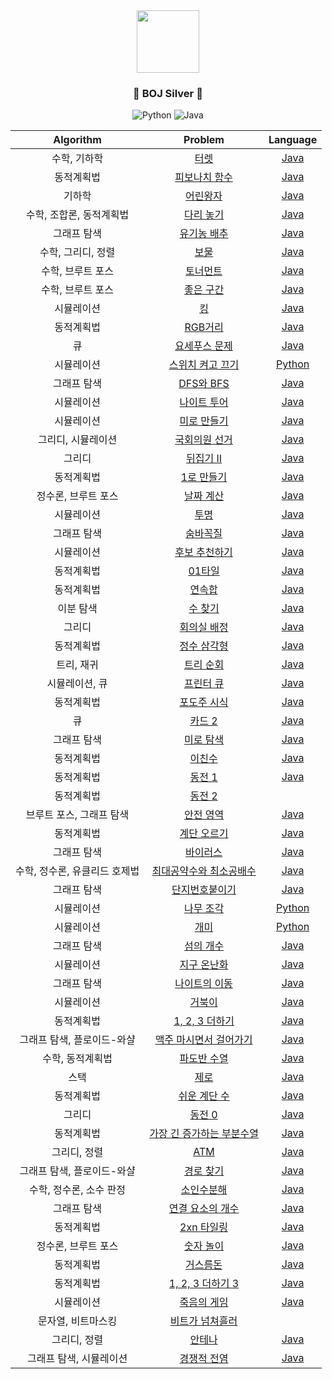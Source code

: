 <div align="center">
<img src="https://blog.kakaocdn.net/dn/DWDqx/btqCF8ao0qJ/T8JiTZF0sHxeCFIcOMGsv1/img.png" height="100">

### <center>🥈 BOJ Silver 🥈</center>

![Python](https://img.shields.io/badge/python-3670A0?style=for-the-badge&logo=python&logoColor=ffdd54)
![Java](https://img.shields.io/badge/java-%23ED8B00.svg?style=for-the-badge&logo=java&logoColor=white)

| Algorithm |  Problem  |  Language  |
|:---------:|:---------:|:----------:|
| 수학, 기하학 | [터렛](https://www.acmicpc.net/problem/1002) | [Java](./src/[BOJ]1002_터렛.java) |
| 동적계획법 | [피보나치 함수](https://www.acmicpc.net/problem/1003) | [Java](./src/[BOJ]1003_피보나치함수.java) |
| 기하학 | [어린왕자](https://www.acmicpc.net/problem/1004) | [Java](./src/[BOJ]1004_어린왕자.java) |
| 수학, 조합론, 동적계획법 | [다리 놓기](https://www.acmicpc.net/problem/1010) | [Java](./src/[BOJ]1010_다리놓기.java) |
| 그래프 탐색 | [유기농 배추](https://www.acmicpc.net/problem/1012) | [Java](./src/[BOJ]1012_유기농배추.java) |
| 수학, 그리디, 정렬 | [보물](https://www.acmicpc.net/problem/1026) | [Java](./src/[BOJ]1026_보물.java) |
| 수학, 브루트 포스 | [토너먼트](https://www.acmicpc.net/problem/1057) | [Java](./src/[BOJ]1057_토너먼트.java) |
| 수학, 브루트 포스 | [좋은 구간](https://www.acmicpc.net/problem/1059) | [Java](./src/[BOJ]1059_좋은구간.java) |
| 시뮬레이션 | [킹](https://www.acmicpc.net/problem/1063) | [Java](./src/[BOJ]1063_킹.java) |
| 동적계획법 | [RGB거리](https://www.acmicpc.net/problem/1149) | [Java](./src/[BOJ]1149_RGB거리.java) |
| 큐 | [요세푸스 문제](https://www.acmicpc.net/problem/1158) | [Java](./src/[BOJ]1158_요세푸스문제.java) |
| 시뮬레이션 | [스위치 켜고 끄기](https://www.acmicpc.net/problem/1244) | [Python](./src/[BOJ]1244_스위치켜고끄기.py) |
| 그래프 탐색 | [DFS와 BFS](https://www.acmicpc.net/problem/1260) | [Java](./src/[BOJ]1260_DFS와BFS.java) |
| 시뮬레이션 | [나이트 투어](https://www.acmicpc.net/problem/1331) | [Java](./src/[BOJ]1331_나이트투어.java) |
| 시뮬레이션 | [미로 만들기](https://www.acmicpc.net/problem/1347) | [Java](./src/[BOJ]1347_미로만들기.java) |
| 그리디, 시뮬레이션 | [국회의원 선거](https://www.acmicpc.net/problem/1417) | [Java](./src/[BOJ]1417_국회의원선거.java) |
| 그리디 | [뒤집기 II](https://www.acmicpc.net/problem/1455) | [Java](./src/[BOJ]1455_뒤집기II.java) |
| 동적계획법 | [1로 만들기](https://www.acmicpc.net/problem/1463) | [Java](./src/[BOJ]1463_1로만들기.java) |
| 정수론, 브루트 포스 | [날짜 계산](https://www.acmicpc.net/problem/1476) | [Java](./src/[BOJ]1476_날짜계산.java) |
| 시뮬레이션 | [투명](https://www.acmicpc.net/problem/1531) | [Java](./src/[BOJ]1531_투명.java) |
| 그래프 탐색 | [숨바꼭질](https://www.acmicpc.net/problem/1697) | [Java](./src/[BOJ]1697_숨바꼭질.java) |
| 시뮬레이션 | [후보 추천하기](https://www.acmicpc.net/problem/1713) | [Java](./src/[BOJ]1713_후보추천하기.java) |
| 동적계획법 | [01타일](https://www.acmicpc.net/problem/1904) | [Java](./src/[BOJ]1904_01타일.java) |
| 동적계획법 | [연속합](https://www.acmicpc.net/problem/1912) | [Java](./src/[BOJ]1912_연속합.java) |
| 이분 탐색 | [수 찾기](https://www.acmicpc.net/problem/1920) | [Java](./src/[BOJ]1920_수찾기.java) |
| 그리디 | [회의실 배정](https://www.acmicpc.net/problem/1931) | [Java](./src/[BOJ]1931_회의실배정.java) |
| 동적계획법 | [정수 삼각형](https://www.acmicpc.net/problem/1932) | [Java](./src/[BOJ]1932_정수삼각형.java) |
| 트리, 재귀 | [트리 순회](https://www.acmicpc.net/problem/1991) | [Java](./src/[BOJ]1991_트리순회.java) |
| 시뮬레이션, 큐 | [프린터 큐](https://www.acmicpc.net/problem/1966) | [Java](./src/[BOJ]1966_프린터큐.java) |
| 동적계획법 | [포도주 시식](https://www.acmicpc.net/problem/2156) | [Java](./src/[BOJ]2156_포도주시식.java) |
| 큐 | [카드 2](https://www.acmicpc.net/problem/2164) | [Java](./src/[BOJ]2164_카드2.java) |
| 그래프 탐색 | [미로 탐색](https://www.acmicpc.net/problem/2178) | [Java](./src/[BOJ]2178_미로탐색.java) |
| 동적계획법 | [이친수](https://www.acmicpc.net/problem/2193) | [Java](./src/[BOJ]2193_이친수.java) |
| 동적계획법 | [동전 1](https://www.acmicpc.net/problem/2293) | [Java](./src/[BOJ]2293_동전1.java) |
| 동적계획법 | [동전 2](https://www.acmicpc.net/problem/2294) |  |
| 브루트 포스, 그래프 탐색 | [안전 영역](https://www.acmicpc.net/problem/2468) | [Java](./src/[BOJ]2468_안전영역.java) |
| 동적계획법 | [계단 오르기](https://www.acmicpc.net/problem/2579) | [Java](./src/[BOJ]2579_계단오르기.java) |
| 그래프 탐색 | [바이러스](https://www.acmicpc.net/problem/2606) | [Java](./src/[BOJ]2606_바이러스.java) |
| 수학, 정수론, 유클리드 호제법 | [최대공약수와 최소공배수](https://www.acmicpc.net/problem/2609) | [Java](./src/[BOJ]2609_최대공약수와최소공배수.java) |
| 그래프 탐색 | [단지번호붙이기](https://www.acmicpc.net/problem/2667) | [Java](./src/[BOJ]2667_단지번호붙이기.java) |
| 시뮬레이션 | [나무 조각](https://www.acmicpc.net/problem/2947) | [Python](./src/[BOJ]2947_나무조각.py) |
| 시뮬레이션 | [개미](https://www.acmicpc.net/problem/3048) | [Python](./src/[BOJ]3048_개미.py) |
| 그래프 탐색 | [섬의 개수](https://www.acmicpc.net/problem/4963) | [Java](./src/[BOJ]4963_섬의개수.java) |
| 시뮬레이션 | [지구 온난화](https://www.acmicpc.net/problem/5212) | [Java](./src/[BOJ]5212_지구온난화.java) |
| 그래프 탐색 | [나이트의 이동](https://www.acmicpc.net/problem/7562) | [Java](./src/[BOJ]7562_나이트의이동.java) |
| 시뮬레이션 | [거북이](https://www.acmicpc.net/problem/8911) | [Java](./src/[BOJ]8911_거북이.java) |
| 동적계획법 | [1, 2, 3 더하기](https://www.acmicpc.net/problem/9095) | [Java](./src/[BOJ]9095_1,2,3더하기.java) |
| 그래프 탐색, 플로이드-와샬 | [맥주 마시면서 걸어가기](https://www.acmicpc.net/problem/9205) | [Java](./src/[BOJ]9205_맥주마시면서걸어가기.java) |
| 수학, 동적계획법 | [파도반 수열](https://www.acmicpc.net/problem/9461) | [Java](./src/[BOJ]9461_파도반수열.java) |
| 스택 | [제로](https://www.acmicpc.net/problem/10773) | [Java](./src/[BOJ]10773_제로.java) |
| 동적계획법 | [쉬운 계단 수](https://www.acmicpc.net/problem/10844) | [Java](./src/[BOJ]10844_쉬운계단수.java) |
| 그리디 | [동전 0](https://www.acmicpc.net/problem/11047) | [Java](./src/[BOJ]11047_동전0.java) |
| 동적계획법 | [가장 긴 증가하는 부분수열](https://www.acmicpc.net/problem/11053) | [Java](./src/[BOJ]11053_가장긴증가하는부분수열.java) |
| 그리디, 정렬 | [ATM](https://www.acmicpc.net/problem/11399) | [Java](./src/[BOJ]11399_ATM.java) |
| 그래프 탐색, 플로이드-와샬 | [경로 찾기](https://www.acmicpc.net/problem/11403) | [Java](./src/[BOJ]11403_경로찾기.java) |
| 수학, 정수론, 소수 판정 | [소인수분해](https://www.acmicpc.net/problem/11653) | [Java](./src/[BOJ]11653_소인수분해.java) |
| 그래프 탐색 | [연결 요소의 개수](https://www.acmicpc.net/problem/11724) | [Java](./src/[BOJ]11724_연결요소의개수.java) |
| 동적계획법 | [2xn 타일링](https://www.acmicpc.net/problem/11726) | [Java](./src/[BOJ]11726_2xn타일링.java) |
| 정수론, 브루트 포스 | [숫자 놀이](https://www.acmicpc.net/problem/12971) | [Java](./src/[BOJ]12971_숫자놀이.java) |
| 동적계획법 | [거스름돈](https://www.acmicpc.net/problem/14916) | [Java](./src/[BOJ]14916_거스름돈.java) |
| 동적계획법 | [1, 2, 3 더하기 3](https://www.acmicpc.net/problem/15988) | [Java](./src/[BOJ]15988_1,2,3더하기3.java) |
| 시뮬레이션 | [죽음의 게임](https://www.acmicpc.net/problem/15988) | [Java](./src/[BOJ]17204_죽음의게임.java) |
| 문자열, 비트마스킹 | [비트가 넘쳐흘러](https://www.acmicpc.net/problem/17419) | |
| 그리디, 정렬 | [안테나](https://www.acmicpc.net/problem/18310)| [Java](./src/[BOJ]18310_안테나.java) |
| 그래프 탐색, 시뮬레이션 | [경쟁적 전염](https://www.acmicpc.net/problem/18405) | [Java](./src/[BOJ]18405_경쟁적전염.java) |
</div>